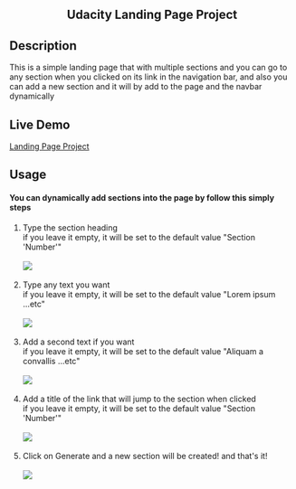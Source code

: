 <h2 align="center"> Udacity Landing Page Project </h2>

## Description
This is a simple landing page that with multiple sections and you can go to any section when you clicked on its link in the navigation bar, and also you can add a new section and it will by add to the page and the navbar dynamically
## Live Demo
<a href="https://kiyomidev.github.io/Udacity-Landing-Page-Project/">Landing Page Project</a>
## Usage
#### You can dynamically add sections into the page by follow this simply steps
<ol>
  <li>Type the section heading</li> 
  if you leave it empty, it will be set to the default value "Section 'Number'"
  <br>
  <br>
  <img src="https://i.ibb.co/wJ4XCt6/1.gif">
  <br>
  <br>
  <li>Type any text you want</li>
  if you leave it empty, it will be set to the default value "Lorem ipsum ...etc"
  <br>
  <br>
  <img src="https://i.ibb.co/PjV81f1/2.gif">
  <br>
  <br>
  <li>Add a second text if you want</li>
  if you leave it empty, it will be set to the default value "Aliquam a convallis ...etc"
  <br>
  <br>
  <img src="https://i.ibb.co/jkBbbs1/3.gif">
  <br>
  <br>
  <li>Add a title of the link that will jump to the section when clicked</li>
  if you leave it empty, it will be set to the default value "Section 'Number'"
  <br>
  <br>
  <img src="https://i.ibb.co/5YJ7mJs/4.gif">
  <br>
  <br>
  <li>Click on Generate and a new section will be created! and that's it!</li>
  <br>
  <img src="https://i.ibb.co/Pm4G3pL/5.gif">
</ol>
